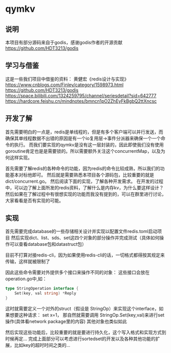# qymkv

## 说明
本项目有部分源码来自于godis，感谢godis作者的开源贡献
https://github.com/HDT3213/godis

## 学习与借鉴
这是一些我们项目中借鉴的资料：
黄健宏《redis设计与实现》
https://www.cnblogs.com/Finley/category/1598973.html
https://github.com/HDT3213/godis
https://space.bilibili.com/1324259795/channel/seriesdetail?sid=642777
https://hardcore.feishu.cn/mindnotes/bmncn1pO2ZhEyFkBgbQ2ttXncsc

## 开发了解
首先需要明白的一点是，redis是单线程的，但是有多个客户端可以并行发送，而确保其单线程数据不出错的原因是有一个io复用层->事件分派器来确保一个一个命令的执行。
而我们要实现的qymkv是没有这一层封装的，因此即使我们没有使用goroutine肯定也是是需要锁的。所以需要额外关注这个concurrentMap，以及为何这样实现。

首先需要了解redis的各种命令的功能，因为redis的命令比较成熟，所以我们的功能基本对标他即可。
然后就是需要熟悉本项目各个源码包，比较重要的就是dict/concurrent.go。
然后阅读下面的实现，了解各种开发需求。
在开发的过程中，可以边了解上面所发的redis资料，了解什么是内存kv，为什么要这样设计？
然后如果在了解过程中有很想实现的功能而我没有提到的，可以在群里进行讨论，大家看看是否有实现的可能。

## 实现
首先需要完成database的一些存储相关设计并实现以配置文件redis.toml启动项目
然后实现dict、list、sds、set这四个对象的部分操作并完成测试（具体如何操作可以查看database包和datastruct包）

目前不打算对接redis-cli，因为如果使用redis-cli的话，一切格式都得按其规定来传输，这样就被限制了

因此这些命令需要对外提供多个接口来操作不同的对象：
这些接口会放在operation.go中,如：
```go
type StringOperation interface {
	Set(key, val string) *Reply
}
```
这时就需要定义一个对外的struct（假设是 StringOp）来实现这个interface，如果想要这种请求： set x=1，
那自然就需要调用 StringOp.Set(key,val)来进行set操作(具体看network package里的内容)
其他对象也类似如此

然后实现这些功能后，比较重要的就是要进行持久化，这个写入格式和实现方式到时候再定...
完成上面部分可以考虑进行sortedset的开发以及各种其他功能的扩展，比如key的超时时间之类的...